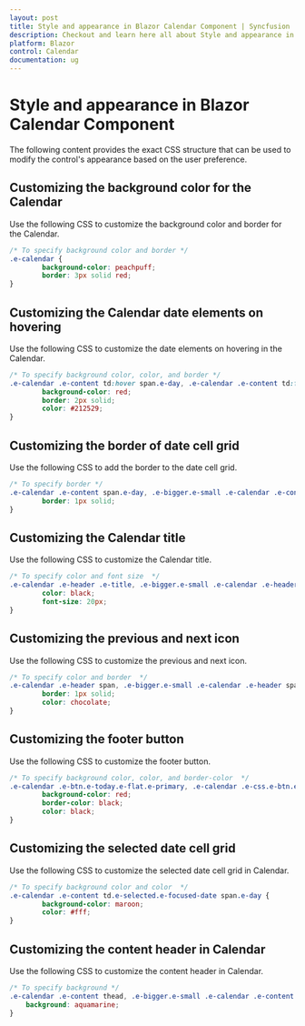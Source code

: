 ```yaml
---
layout: post
title: Style and appearance in Blazor Calendar Component | Syncfusion
description: Checkout and learn here all about Style and appearance in Syncfusion Blazor Calendar component and more.
platform: Blazor
control: Calendar
documentation: ug
---
```


# Style and appearance in Blazor Calendar Component

The following content provides the exact CSS structure that can be used to modify the control's appearance based on the user preference.

## Customizing the background color for the Calendar

Use the following CSS to customize the background color and border for the Calendar.

```css
/* To specify background color and border */
.e-calendar {
        background-color: peachpuff;
        border: 3px solid red;
}
```

## Customizing the Calendar date elements on hovering

Use the following CSS to customize the date elements on hovering in the Calendar.

```css
/* To specify background color, color, and border */
.e-calendar .e-content td:hover span.e-day, .e-calendar .e-content td:focus span.e-day, .e-bigger.e-small .e-calendar .e-content td:hover span.e-day, .e-bigger.e-small .e-calendar .e-content td:focus span.e-day {
        background-color: red;
        border: 2px solid;
        color: #212529;
}
```

## Customizing the border of date cell grid

Use the following CSS to add the border to the date cell grid.

```css
/* To specify border */
.e-calendar .e-content span.e-day, .e-bigger.e-small .e-calendar .e-content span.e-day {
        border: 1px solid;
}
```

## Customizing the Calendar title

Use the following CSS to customize the Calendar title.

```css
/* To specify color and font size  */
.e-calendar .e-header .e-title, .e-bigger.e-small .e-calendar .e-header .e-title {
        color: black;
        font-size: 20px;
}
```

## Customizing the previous and next icon

Use the following CSS to customize the previous and next icon.

```css
/* To specify color and border  */
.e-calendar .e-header span, .e-bigger.e-small .e-calendar .e-header span {
        border: 1px solid;
        color: chocolate;
}
```

## Customizing the footer button

Use the following CSS to customize the footer button.

```css
/* To specify background color, color, and border-color  */
.e-calendar .e-btn.e-today.e-flat.e-primary, .e-calendar .e-css.e-btn.e-today.e-flat.e-primary {
        background-color: red;
        border-color: black;
        color: black;
}
```

## Customizing the selected date cell grid

Use the following CSS to customize the selected date cell grid in Calendar.

```css
/* To specify background color and color  */
.e-calendar .e-content td.e-selected.e-focused-date span.e-day {
        background-color: maroon;
        color: #fff;
}
```

## Customizing the content header in Calendar

Use the following CSS to customize the content header in Calendar.

```css
/* To specify background */
.e-calendar .e-content thead, .e-bigger.e-small .e-calendar .e-content thead {
    background: aquamarine;
}
```
